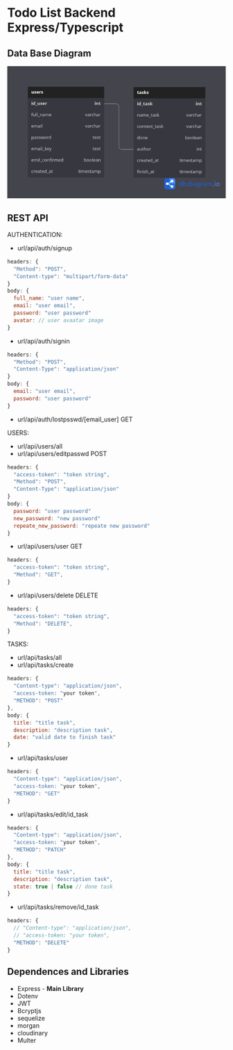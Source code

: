 # Todo List Backend Express/Typescript

## Data Base Diagram

<img src="./src/assets/db.diagram.png" ></img>

## REST API

AUTHENTICATION:

- url/api/auth/signup

```js
headers: {
  "Method": "POST",
  "Content-type": "multipart/form-data"
}
body: {
  full_name: "user name",
  email: "user email",
  password: "user password"
  avatar: // user avaatar image
}
```

- url/api/auth/signin

```js
headers: {
  "Method": "POST",
  "Content-Type": "application/json"
}
body: {
  email: "user email",
  password: "user password"
}
```

- url/api/auth/lostpsswd/[email_user] GET
<!-- - url/api/auth/email/:id GET -->

USERS:

- url/api/users/all
- url/api/users/editpasswd POST

```js
headers: {
  "access-token": "token string",
  "Method": "POST",
  "Content-Type": "application/json"
}
body: {
  password: "user password"
  new_password: "new password"
  repeate_new_password: "repeate new password"
}
```

- url/api/users/user GET

```js
headers: {
  "access-token": "token string",
  "Method": "GET",
}
```

- url/api/users/delete DELETE

```js
headers: {
  "access-token": "token string",
  "Method": "DELETE",
}
```

TASKS:

- url/api/tasks/all
- url/api/tasks/create

```js
headers: {
  "Content-type": "application/json",
  "access-token: "your token",
  "METHOD": "POST"
},
body: {
  title: "title task",
  description: "description task",
  date: "valid date to finish task"
}
```

- url/api/tasks/user

```js
headers: {
  "Content-type": "application/json",
  "access-token: "your token",
  "METHOD": "GET"
}
```

- url/api/tasks/edit/id_task

```js
headers: {
  "Content-type": "application/json",
  "access-token: "your token",
  "METHOD": "PATCH"
},
body: {
  title: "title task",
  description: "description task",
  state: true | false // done task
}
```

- url/api/tasks/remove/id_task

```js
headers: {
  // "Content-type": "application/json",
  // "access-token: "your token",
  "METHOD": "DELETE"
}
```

## Dependences and Libraries

- Express - **Main Library**
- Dotenv
- JWT
- Bcryptjs
- sequelize
- morgan
- cloudinary
- Multer
